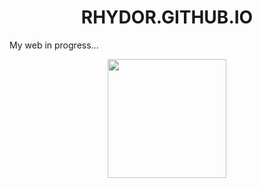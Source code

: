 <h1 align="center"> RHYDOR.GITHUB.IO </h1>

<p>
  My web in progress...
</p>
<div align="center">
<img src="https://external-content.duckduckgo.com/iu/?u=https%3A%2F%2Fmedia1.tenor.com%2Fimages%2Ff1ca01a22d3b929bf186198c6b1fc275%2Ftenor.gif%3Fitemid%3D12736325&f=1&nofb=1https://external-content.duckduckgo.com/iu/?u=https%3A%2F%2Fmedia1.tenor.com%2Fimages%2Ff1ca01a22d3b929bf186198c6b1fc275%2Ftenor.gif%3Fitemid%3D12736325&f=1&nofb=1" width="190" height="190">
</div>
